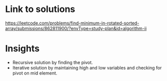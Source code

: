 # Link to solutions
https://leetcode.com/problems/find-minimum-in-rotated-sorted-array/submissions/862811900/?envType=study-plan&id=algorithm-ii

# Insights
* Recursive solution by finding the pivot.
* Iterative solution by maintaining high and low variables and checking for pivot on mid element.